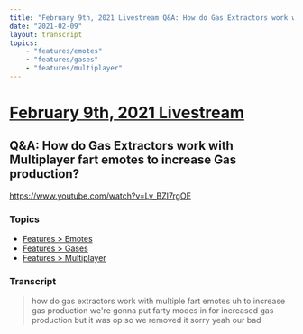 ```yaml
---
title: "February 9th, 2021 Livestream Q&A: How do Gas Extractors work with Multiplayer fart emotes to increase Gas production?"
date: "2021-02-09"
layout: transcript
topics:
    - "features/emotes"
    - "features/gases"
    - "features/multiplayer"
---
```

# [February 9th, 2021 Livestream](../2021-02-09.md)
## Q&A: How do Gas Extractors work with Multiplayer fart emotes to increase Gas production?
https://www.youtube.com/watch?v=Lv_BZl7rgOE

### Topics
* [Features > Emotes](../topics/features/emotes.md)
* [Features > Gases](../topics/features/gases.md)
* [Features > Multiplayer](../topics/features/multiplayer.md)

### Transcript

> how do gas extractors work with multiple fart emotes uh to increase gas production we're gonna put farty modes in for increased gas production but it was op so we removed it sorry yeah our bad
